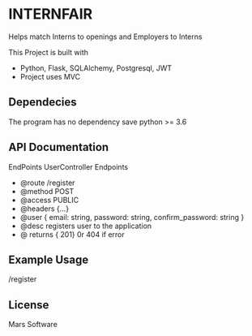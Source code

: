 # INTERNFAIR

Helps match Interns to openings and Employers to Interns

This Project is built with
- Python, Flask, SQLAlchemy, Postgresql, JWT
- Project uses MVC

## Dependecies

The program has no dependency save python >= 3.6


## API Documentation

EndPoints
UserController Endpoints
- @route /register
- @method POST
- @access PUBLIC
- @headers {...}
- @user {
        email: string,
        password: string,
        confirm_password: string
    }
- @desc 
    registers user to the application
- @ returns {
    201} 0r 404 if error

## Example Usage

/register

## License

Mars Software




